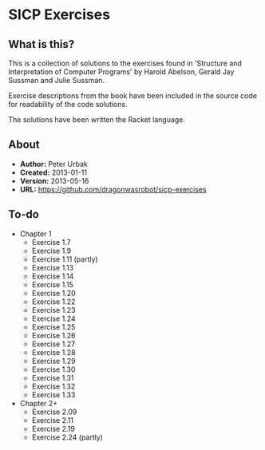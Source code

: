 SICP Exercises
==============

## What is this?
This is a collection of solutions to the exercises found in 'Structure and
Interpretation of Computer Programs' by Harold Abelson, Gerald Jay Sussman and
Julie Sussman.

Exercise descriptions from the book have been included in the source code for
readability of the code solutions.

The solutions have been written the Racket language.

## About

- **Author:** Peter Urbak
- **Created:** 2013-01-11
- **Version:** 2013-05-16
- **URL:** https://github.com/dragonwasrobot/sicp-exercises

## To-do

- Chapter 1
  - Exercise 1.7
  - Exercise 1.9
  - Exercise 1.11 (partly)
  - Exercise 1.13
  - Exercise 1.14
  - Exercise 1.15
  - Exercise 1.20
  - Exercise 1.22
  - Exercise 1.23
  - Exercise 1.24
  - Exercise 1.25
  - Exercise 1.26
  - Exercise 1.27
  - Exercise 1.28
  - Exercise 1.29
  - Exercise 1.30
  - Exercise 1.31
  - Exercise 1.32
  - Exercise 1.33
- Chapter 2+
  - Exercise 2.09
  - Exercise 2.11
  - Exercise 2.19
  - Exercise 2.24 (partly)
